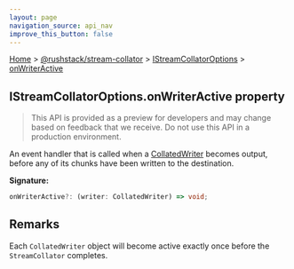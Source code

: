 ```yaml
---
layout: page
navigation_source: api_nav
improve_this_button: false
---
```



[Home](./index.md) &gt; [@rushstack/stream-collator](./stream-collator.md) &gt; [IStreamCollatorOptions](./stream-collator.istreamcollatoroptions.md) &gt; [onWriterActive](./stream-collator.istreamcollatoroptions.onwriteractive.md)

## IStreamCollatorOptions.onWriterActive property

> This API is provided as a preview for developers and may change based on feedback that we receive. Do not use this API in a production environment.
>

An event handler that is called when a [CollatedWriter](./stream-collator.collatedwriter.md) becomes output, before any of its chunks have been written to the destination.

<b>Signature:</b>

```typescript
onWriterActive?: (writer: CollatedWriter) => void;
```

## Remarks

Each `CollatedWriter` object will become active exactly once before the `StreamCollator` completes.
